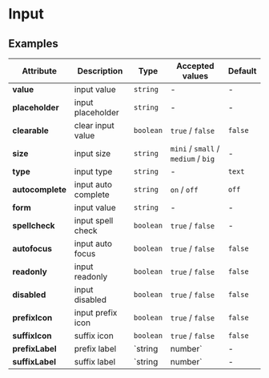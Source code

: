 # Input

## Examples

<ex-code name="ex-input-basic"/></ex-code>

<ex-code name="ex-input-size"/></ex-code>

<ex-code name="ex-input-label"/></ex-code>

<ex-code name="ex-input-clearable"/></ex-code>

<ex-code name="ex-input-disabled"/></ex-code>

<ex-footer edit-link="https://github.com/zeit-ui/vue/edit/master/docs/zh-cn/components/input.md">

| Attribute | Description | Type | Accepted values | Default
| ---------- | ---------- | ---- |  -------------- | ------ |
| **value** | input value | `string` | - | - |
| **placeholder** | input placeholder | `string` | - | - |
| **clearable** | clear input value | `boolean` | `true` / `false` | `false` |
| **size** | input size | `string` | `mini` / `small` / `medium` / `big` | - |
| **type** | input type | `string` | - | `text` |
| **autocomplete** | input auto complete | `string` | `on` / `off` | `off` |
| **form** | input value | `string` | - | - |
| **spellcheck** | input spell check | `boolean` | `true` / `false` | - |
| **autofocus** | input auto focus | `boolean` | `true` / `false` | `false` |
| **readonly** | input readonly | `boolean` | `true` / `false` | `false` |
| **disabled** | input disabled | `boolean` | `true` / `false` | `false` |
| **prefixIcon** | input prefix icon | `boolean` | `true` / `false` | `false` |
| **suffixIcon** | suffix icon | `boolean` | `true` / `false` | `false` |
| **prefixLabel** | prefix label | `string | number` | - | - |
| **suffixLabel** | suffix label | `string | number` | - | - |

</ex-footer>
